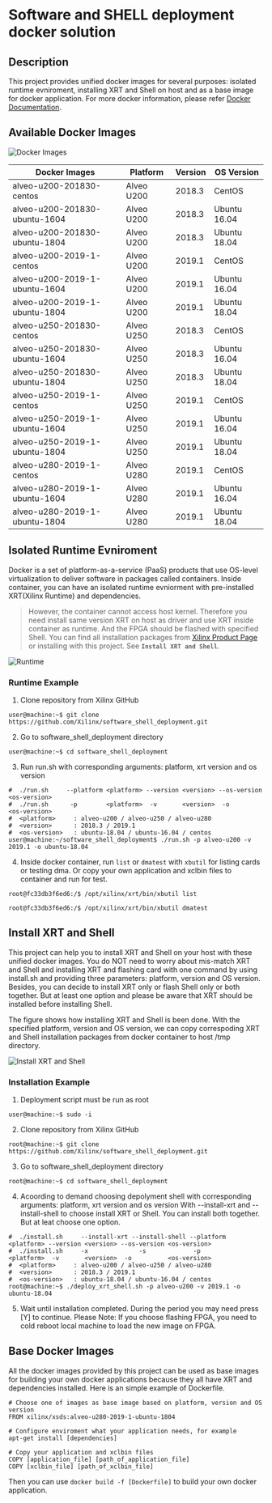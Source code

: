 # Software and SHELL deployment docker solution
## Description
This project provides unified docker images for several purposes: isolated runtime evniroment, installing XRT and Shell on host and as a base image for docker application. For more docker information, please refer [Docker Documentation](https://docs.docker.com). 
## Available Docker Images
![Docker Images](doc/docker_images.png)

Docker Images | Platform | Version | OS Version
------------- | -------- | ------- | ----------
alveo-u200-201830-centos      | Alveo U200 | 2018.3 | CentOS
alveo-u200-201830-ubuntu-1604 | Alveo U200 | 2018.3 | Ubuntu 16.04
alveo-u200-201830-ubuntu-1804 | Alveo U200 | 2018.3 | Ubuntu 18.04
alveo-u200-2019-1-centos      | Alveo U200 | 2019.1 | CentOS
alveo-u200-2019-1-ubuntu-1604 | Alveo U200 | 2019.1 | Ubuntu 16.04
alveo-u200-2019-1-ubuntu-1804 | Alveo U200 | 2019.1 | Ubuntu 18.04
alveo-u250-201830-centos      | Alveo U250 | 2018.3 | CentOS
alveo-u250-201830-ubuntu-1604 | Alveo U250 | 2018.3 | Ubuntu 16.04
alveo-u250-201830-ubuntu-1804 | Alveo U250 | 2018.3 | Ubuntu 18.04
alveo-u250-2019-1-centos      | Alveo U250 | 2019.1 | CentOS
alveo-u250-2019-1-ubuntu-1604 | Alveo U250 | 2019.1 | Ubuntu 16.04
alveo-u250-2019-1-ubuntu-1804 | Alveo U250 | 2019.1 | Ubuntu 18.04
alveo-u280-2019-1-centos      | Alveo U280 | 2019.1 | CentOS
alveo-u280-2019-1-ubuntu-1604 | Alveo U280 | 2019.1 | Ubuntu 16.04
alveo-u280-2019-1-ubuntu-1804 | Alveo U280 | 2019.1 | Ubuntu 18.04

## Isolated Runtime Evniroment

Docker is a set of platform-as-a-service (PaaS) products that use OS-level virtualization to deliver software in packages called containers. Inside container, you can have an isolated runtime evniorment with pre-installed XRT(Xilinx Runtime) and dependencies. 
> However, the container cannot access host kernel. Therefore you need install same version XRT on host as driver and use XRT inside container as runtime. And the FPGA should be flashed with specified Shell. You can find all installation packages from [Xilinx Product Page](https://www.xilinx.com/products/boards-and-kits/alveo.html) or installing with this project. See **`Install XRT and Shell`**. 

![Runtime](doc/runtime.png)

### Runtime Example
1. Clone repository from Xilinx GitHub
```
user@machine:~$ git clone https://github.com/Xilinx/software_shell_deployment.git
```
2. Go to software_shell_deployment directory
```
user@machine:~$ cd software_shell_deployment
```

3. Run run.sh with corresponding arguments: platform, xrt version and os version
```
#  ./run.sh     --platform <platform> --version <version> --os-version <os-version>
#  ./run.sh      -p        <platform>  -v       <version>  -o          <os-version>
#  <platform>     : alveo-u200 / alveo-u250 / alveo-u280
#  <version>      : 2018.3 / 2019.1
#  <os-version>   : ubuntu-18.04 / ubuntu-16.04 / centos
user@machine:~/software_shell_deployment$ ./run.sh -p alveo-u200 -v 2019.1 -o ubuntu-18.04
```

4. Inside docker container, run `list` or `dmatest` with `xbutil` for listing cards or testing dma. Or copy your own application and xclbin files to container and run for test. 
```
root@fc33db3f6ed6:/$ /opt/xilinx/xrt/bin/xbutil list

root@fc33db3f6ed6:/$ /opt/xilinx/xrt/bin/xbutil dmatest
```

## Install XRT and Shell

This project can help you to install XRT and Shell on your host with these unified docker images. You do NOT need to worry about mis-match XRT and Shell and installing XRT and flashing card with one command by using install.sh and providing three parameters: platform, version and OS version. Besides, you can decide to install XRT only or flash Shell only or both together. But at least one option and please be aware that XRT should be installed before installing Shell. 

The figure shows how installing XRT and Shell is been done. With the specified platform, version and OS version, we can copy correspoding XRT and Shell installation packages from docker container to host /tmp directory. 

![Install XRT and Shell](doc/install_xrt_shell.png)

### Installation Example
1. Deployment script must be run as root
```
user@machine:~$ sudo -i
```
2. Clone repository from Xilinx GitHub
```
root@machine:~$ git clone https://github.com/Xilinx/software_shell_deployment.git
```

3. Go to software_shell_deployment directory
```
root@machine:~$ cd software_shell_deployment
```

4. Acoording to demand choosing depolyment shell with corresponding arguments: platform, xrt version and os version
   With --install-xrt and --install-shell to choose install XRT or Shell. You can install both together. But at leat choose one option. 
```
#  ./install.sh     --install-xrt --install-shell --platform <platform> --version <version> --os-version <os-version>
#  ./install.sh     -x              -s             -p        <platform>  -v       <version>  -o          <os-version>
#  <platform>     : alveo-u200 / alveo-u250 / alveo-u280
#  <version>      : 2018.3 / 2019.1
#  <os-version>   : ubuntu-18.04 / ubuntu-16.04 / centos
root@machine:~$ ./deploy_xrt_shell.sh -p alveo-u200 -v 2019.1 -o ubuntu-18.04
```

5. Wait until installation completed. During the period you may need press [Y] to continue. Please Note: If you choose flashing FPGA, you need to cold reboot local machine to load the new image on FPGA.

## Base Docker Images
All the docker images provided by this project can be used as base images for building your own docker applications because they all have XRT and dependencies installed. Here is an simple example of Dockerfile.

```
# Choose one of images as base image based on platform, version and OS version
FROM xilinx/xsds:alveo-u280-2019-1-ubuntu-1804

# Configure enviroment what your application needs, for example
apt-get install [dependencies]

# Copy your application and xclbin files
COPY [application_file] [path_of_application_file]
COPY [xclbin_file] [path_of_xclbin_file]
```

Then you can use `docker build -f [Dockerfile]` to build your own docker application. 
